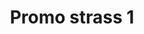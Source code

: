 ---
title: Promo strass 1
date: 
draft: false

# descripcion
description : Encontrá todas las promos de navidad en nuestra tienda de IG. Pedidos por  whatsapp, mail o dm.

materials: Plata 925

color: 

dimensions: 

code: 99-99-0696

type: "Promos"

categories: []

price: $720,00

# Images
# first image will be shown in the product page
images:
  # - image: "images/path_to_image"
  # La ubicacion de las imagenes es imagenes/Promos/Promos.Promo/99-99-0696-promo-strass-1
  - image: "./images/promos/promo/99-99-0696.jpg"
---